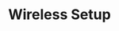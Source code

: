 ---
sidebar_position: 2
title: "Wireless Setup"
sidebar_label: "Wireless Setup"
description: "Establish wireless connectivity in Debian environments - configure WiFi connections, manage wireless security, setup mobile broadband, and optimize wireless performance."
keywords:
  - "debian wireless setup"
  - "wifi configuration"
  - "wireless connectivity"
  - "wireless security"
  - "mobile broadband"
tags:
  - debian
  - wireless-setup
  - wifi-configuration
  - wireless-connectivity
  - wireless-networking
slug: /linux/debian/network/wireless-setup
---